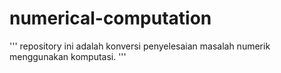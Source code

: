 # numerical-computation
'''
repository ini adalah konversi penyelesaian masalah numerik menggunakan komputasi.
'''

